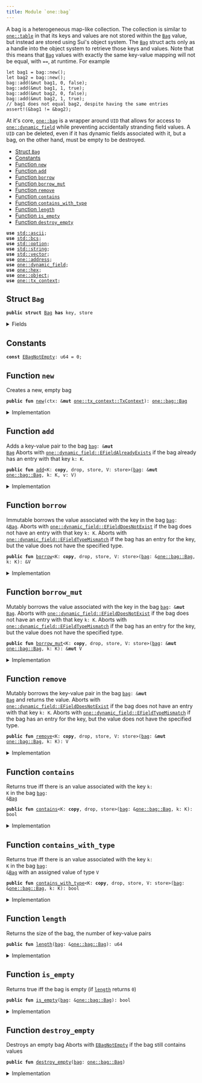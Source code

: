 ```yaml
---
title: Module `one::bag`
---
```


A bag is a heterogeneous map-like collection. The collection is similar to <code><a href="../sui/table.md#sui_table">one::table</a></code> in that
its keys and values are not stored within the <code><a href="../sui/bag.md#sui_bag_Bag">Bag</a></code> value, but instead are stored using Sui's
object system. The <code><a href="../sui/bag.md#sui_bag_Bag">Bag</a></code> struct acts only as a handle into the object system to retrieve those
keys and values.
Note that this means that <code><a href="../sui/bag.md#sui_bag_Bag">Bag</a></code> values with exactly the same key-value mapping will not be
equal, with <code>==</code>, at runtime. For example
```
let bag1 = bag::new();
let bag2 = bag::new();
bag::add(&mut bag1, 0, false);
bag::add(&mut bag1, 1, true);
bag::add(&mut bag2, 0, false);
bag::add(&mut bag2, 1, true);
// bag1 does not equal bag2, despite having the same entries
assert!(&bag1 != &bag2);
```
At it's core, <code><a href="../sui/bag.md#sui_bag">one::bag</a></code> is a wrapper around <code>UID</code> that allows for access to
<code><a href="../sui/dynamic_field.md#sui_dynamic_field">one::dynamic_field</a></code> while preventing accidentally stranding field values. A <code>UID</code> can be
deleted, even if it has dynamic fields associated with it, but a bag, on the other hand, must be
empty to be destroyed.


-  [Struct `Bag`](#sui_bag_Bag)
-  [Constants](#@Constants_0)
-  [Function `new`](#sui_bag_new)
-  [Function `add`](#sui_bag_add)
-  [Function `borrow`](#sui_bag_borrow)
-  [Function `borrow_mut`](#sui_bag_borrow_mut)
-  [Function `remove`](#sui_bag_remove)
-  [Function `contains`](#sui_bag_contains)
-  [Function `contains_with_type`](#sui_bag_contains_with_type)
-  [Function `length`](#sui_bag_length)
-  [Function `is_empty`](#sui_bag_is_empty)
-  [Function `destroy_empty`](#sui_bag_destroy_empty)


<pre><code><b>use</b> <a href="../std/ascii.md#std_ascii">std::ascii</a>;
<b>use</b> <a href="../std/bcs.md#std_bcs">std::bcs</a>;
<b>use</b> <a href="../std/option.md#std_option">std::option</a>;
<b>use</b> <a href="../std/string.md#std_string">std::string</a>;
<b>use</b> <a href="../std/vector.md#std_vector">std::vector</a>;
<b>use</b> <a href="../sui/address.md#sui_address">one::address</a>;
<b>use</b> <a href="../sui/dynamic_field.md#sui_dynamic_field">one::dynamic_field</a>;
<b>use</b> <a href="../sui/hex.md#sui_hex">one::hex</a>;
<b>use</b> <a href="../sui/object.md#sui_object">one::object</a>;
<b>use</b> <a href="../sui/tx_context.md#sui_tx_context">one::tx_context</a>;
</code></pre>



<a name="sui_bag_Bag"></a>

## Struct `Bag`



<pre><code><b>public</b> <b>struct</b> <a href="../sui/bag.md#sui_bag_Bag">Bag</a> <b>has</b> key, store
</code></pre>



<details>
<summary>Fields</summary>


<dl>
<dt>
<code>id: <a href="../sui/object.md#sui_object_UID">one::object::UID</a></code>
</dt>
<dd>
 the ID of this bag
</dd>
<dt>
<code>size: u64</code>
</dt>
<dd>
 the number of key-value pairs in the bag
</dd>
</dl>


</details>

<a name="@Constants_0"></a>

## Constants


<a name="sui_bag_EBagNotEmpty"></a>



<pre><code><b>const</b> <a href="../sui/bag.md#sui_bag_EBagNotEmpty">EBagNotEmpty</a>: u64 = 0;
</code></pre>



<a name="sui_bag_new"></a>

## Function `new`

Creates a new, empty bag


<pre><code><b>public</b> <b>fun</b> <a href="../sui/bag.md#sui_bag_new">new</a>(ctx: &<b>mut</b> <a href="../sui/tx_context.md#sui_tx_context_TxContext">one::tx_context::TxContext</a>): <a href="../sui/bag.md#sui_bag_Bag">one::bag::Bag</a>
</code></pre>



<details>
<summary>Implementation</summary>


<pre><code><b>public</b> <b>fun</b> <a href="../sui/bag.md#sui_bag_new">new</a>(ctx: &<b>mut</b> TxContext): <a href="../sui/bag.md#sui_bag_Bag">Bag</a> {
    <a href="../sui/bag.md#sui_bag_Bag">Bag</a> {
        id: <a href="../sui/object.md#sui_object_new">object::new</a>(ctx),
        size: 0,
    }
}
</code></pre>



</details>

<a name="sui_bag_add"></a>

## Function `add`

Adds a key-value pair to the bag <code><a href="../sui/bag.md#sui_bag">bag</a>: &<b>mut</b> <a href="../sui/bag.md#sui_bag_Bag">Bag</a></code>
Aborts with <code><a href="../sui/dynamic_field.md#sui_dynamic_field_EFieldAlreadyExists">one::dynamic_field::EFieldAlreadyExists</a></code> if the bag already has an entry with
that key <code>k: K</code>.


<pre><code><b>public</b> <b>fun</b> <a href="../sui/bag.md#sui_bag_add">add</a>&lt;K: <b>copy</b>, drop, store, V: store&gt;(<a href="../sui/bag.md#sui_bag">bag</a>: &<b>mut</b> <a href="../sui/bag.md#sui_bag_Bag">one::bag::Bag</a>, k: K, v: V)
</code></pre>



<details>
<summary>Implementation</summary>


<pre><code><b>public</b> <b>fun</b> <a href="../sui/bag.md#sui_bag_add">add</a>&lt;K: <b>copy</b> + drop + store, V: store&gt;(<a href="../sui/bag.md#sui_bag">bag</a>: &<b>mut</b> <a href="../sui/bag.md#sui_bag_Bag">Bag</a>, k: K, v: V) {
    field::add(&<b>mut</b> <a href="../sui/bag.md#sui_bag">bag</a>.id, k, v);
    <a href="../sui/bag.md#sui_bag">bag</a>.size = <a href="../sui/bag.md#sui_bag">bag</a>.size + 1;
}
</code></pre>



</details>

<a name="sui_bag_borrow"></a>

## Function `borrow`

Immutable borrows the value associated with the key in the bag <code><a href="../sui/bag.md#sui_bag">bag</a>: &<a href="../sui/bag.md#sui_bag_Bag">Bag</a></code>.
Aborts with <code><a href="../sui/dynamic_field.md#sui_dynamic_field_EFieldDoesNotExist">one::dynamic_field::EFieldDoesNotExist</a></code> if the bag does not have an entry with
that key <code>k: K</code>.
Aborts with <code><a href="../sui/dynamic_field.md#sui_dynamic_field_EFieldTypeMismatch">one::dynamic_field::EFieldTypeMismatch</a></code> if the bag has an entry for the key, but
the value does not have the specified type.


<pre><code><b>public</b> <b>fun</b> <a href="../sui/borrow.md#sui_borrow">borrow</a>&lt;K: <b>copy</b>, drop, store, V: store&gt;(<a href="../sui/bag.md#sui_bag">bag</a>: &<a href="../sui/bag.md#sui_bag_Bag">one::bag::Bag</a>, k: K): &V
</code></pre>



<details>
<summary>Implementation</summary>


<pre><code><b>public</b> <b>fun</b> <a href="../sui/borrow.md#sui_borrow">borrow</a>&lt;K: <b>copy</b> + drop + store, V: store&gt;(<a href="../sui/bag.md#sui_bag">bag</a>: &<a href="../sui/bag.md#sui_bag_Bag">Bag</a>, k: K): &V {
    field::borrow(&<a href="../sui/bag.md#sui_bag">bag</a>.id, k)
}
</code></pre>



</details>

<a name="sui_bag_borrow_mut"></a>

## Function `borrow_mut`

Mutably borrows the value associated with the key in the bag <code><a href="../sui/bag.md#sui_bag">bag</a>: &<b>mut</b> <a href="../sui/bag.md#sui_bag_Bag">Bag</a></code>.
Aborts with <code><a href="../sui/dynamic_field.md#sui_dynamic_field_EFieldDoesNotExist">one::dynamic_field::EFieldDoesNotExist</a></code> if the bag does not have an entry with
that key <code>k: K</code>.
Aborts with <code><a href="../sui/dynamic_field.md#sui_dynamic_field_EFieldTypeMismatch">one::dynamic_field::EFieldTypeMismatch</a></code> if the bag has an entry for the key, but
the value does not have the specified type.


<pre><code><b>public</b> <b>fun</b> <a href="../sui/bag.md#sui_bag_borrow_mut">borrow_mut</a>&lt;K: <b>copy</b>, drop, store, V: store&gt;(<a href="../sui/bag.md#sui_bag">bag</a>: &<b>mut</b> <a href="../sui/bag.md#sui_bag_Bag">one::bag::Bag</a>, k: K): &<b>mut</b> V
</code></pre>



<details>
<summary>Implementation</summary>


<pre><code><b>public</b> <b>fun</b> <a href="../sui/bag.md#sui_bag_borrow_mut">borrow_mut</a>&lt;K: <b>copy</b> + drop + store, V: store&gt;(<a href="../sui/bag.md#sui_bag">bag</a>: &<b>mut</b> <a href="../sui/bag.md#sui_bag_Bag">Bag</a>, k: K): &<b>mut</b> V {
    field::borrow_mut(&<b>mut</b> <a href="../sui/bag.md#sui_bag">bag</a>.id, k)
}
</code></pre>



</details>

<a name="sui_bag_remove"></a>

## Function `remove`

Mutably borrows the key-value pair in the bag <code><a href="../sui/bag.md#sui_bag">bag</a>: &<b>mut</b> <a href="../sui/bag.md#sui_bag_Bag">Bag</a></code> and returns the value.
Aborts with <code><a href="../sui/dynamic_field.md#sui_dynamic_field_EFieldDoesNotExist">one::dynamic_field::EFieldDoesNotExist</a></code> if the bag does not have an entry with
that key <code>k: K</code>.
Aborts with <code><a href="../sui/dynamic_field.md#sui_dynamic_field_EFieldTypeMismatch">one::dynamic_field::EFieldTypeMismatch</a></code> if the bag has an entry for the key, but
the value does not have the specified type.


<pre><code><b>public</b> <b>fun</b> <a href="../sui/bag.md#sui_bag_remove">remove</a>&lt;K: <b>copy</b>, drop, store, V: store&gt;(<a href="../sui/bag.md#sui_bag">bag</a>: &<b>mut</b> <a href="../sui/bag.md#sui_bag_Bag">one::bag::Bag</a>, k: K): V
</code></pre>



<details>
<summary>Implementation</summary>


<pre><code><b>public</b> <b>fun</b> <a href="../sui/bag.md#sui_bag_remove">remove</a>&lt;K: <b>copy</b> + drop + store, V: store&gt;(<a href="../sui/bag.md#sui_bag">bag</a>: &<b>mut</b> <a href="../sui/bag.md#sui_bag_Bag">Bag</a>, k: K): V {
    <b>let</b> v = field::remove(&<b>mut</b> <a href="../sui/bag.md#sui_bag">bag</a>.id, k);
    <a href="../sui/bag.md#sui_bag">bag</a>.size = <a href="../sui/bag.md#sui_bag">bag</a>.size - 1;
    v
}
</code></pre>



</details>

<a name="sui_bag_contains"></a>

## Function `contains`

Returns true iff there is an value associated with the key <code>k: K</code> in the bag <code><a href="../sui/bag.md#sui_bag">bag</a>: &<a href="../sui/bag.md#sui_bag_Bag">Bag</a></code>


<pre><code><b>public</b> <b>fun</b> <a href="../sui/bag.md#sui_bag_contains">contains</a>&lt;K: <b>copy</b>, drop, store&gt;(<a href="../sui/bag.md#sui_bag">bag</a>: &<a href="../sui/bag.md#sui_bag_Bag">one::bag::Bag</a>, k: K): bool
</code></pre>



<details>
<summary>Implementation</summary>


<pre><code><b>public</b> <b>fun</b> <a href="../sui/bag.md#sui_bag_contains">contains</a>&lt;K: <b>copy</b> + drop + store&gt;(<a href="../sui/bag.md#sui_bag">bag</a>: &<a href="../sui/bag.md#sui_bag_Bag">Bag</a>, k: K): bool {
    field::exists_&lt;K&gt;(&<a href="../sui/bag.md#sui_bag">bag</a>.id, k)
}
</code></pre>



</details>

<a name="sui_bag_contains_with_type"></a>

## Function `contains_with_type`

Returns true iff there is an value associated with the key <code>k: K</code> in the bag <code><a href="../sui/bag.md#sui_bag">bag</a>: &<a href="../sui/bag.md#sui_bag_Bag">Bag</a></code>
with an assigned value of type <code>V</code>


<pre><code><b>public</b> <b>fun</b> <a href="../sui/bag.md#sui_bag_contains_with_type">contains_with_type</a>&lt;K: <b>copy</b>, drop, store, V: store&gt;(<a href="../sui/bag.md#sui_bag">bag</a>: &<a href="../sui/bag.md#sui_bag_Bag">one::bag::Bag</a>, k: K): bool
</code></pre>



<details>
<summary>Implementation</summary>


<pre><code><b>public</b> <b>fun</b> <a href="../sui/bag.md#sui_bag_contains_with_type">contains_with_type</a>&lt;K: <b>copy</b> + drop + store, V: store&gt;(<a href="../sui/bag.md#sui_bag">bag</a>: &<a href="../sui/bag.md#sui_bag_Bag">Bag</a>, k: K): bool {
    field::exists_with_type&lt;K, V&gt;(&<a href="../sui/bag.md#sui_bag">bag</a>.id, k)
}
</code></pre>



</details>

<a name="sui_bag_length"></a>

## Function `length`

Returns the size of the bag, the number of key-value pairs


<pre><code><b>public</b> <b>fun</b> <a href="../sui/bag.md#sui_bag_length">length</a>(<a href="../sui/bag.md#sui_bag">bag</a>: &<a href="../sui/bag.md#sui_bag_Bag">one::bag::Bag</a>): u64
</code></pre>



<details>
<summary>Implementation</summary>


<pre><code><b>public</b> <b>fun</b> <a href="../sui/bag.md#sui_bag_length">length</a>(<a href="../sui/bag.md#sui_bag">bag</a>: &<a href="../sui/bag.md#sui_bag_Bag">Bag</a>): u64 {
    <a href="../sui/bag.md#sui_bag">bag</a>.size
}
</code></pre>



</details>

<a name="sui_bag_is_empty"></a>

## Function `is_empty`

Returns true iff the bag is empty (if <code><a href="../sui/bag.md#sui_bag_length">length</a></code> returns <code>0</code>)


<pre><code><b>public</b> <b>fun</b> <a href="../sui/bag.md#sui_bag_is_empty">is_empty</a>(<a href="../sui/bag.md#sui_bag">bag</a>: &<a href="../sui/bag.md#sui_bag_Bag">one::bag::Bag</a>): bool
</code></pre>



<details>
<summary>Implementation</summary>


<pre><code><b>public</b> <b>fun</b> <a href="../sui/bag.md#sui_bag_is_empty">is_empty</a>(<a href="../sui/bag.md#sui_bag">bag</a>: &<a href="../sui/bag.md#sui_bag_Bag">Bag</a>): bool {
    <a href="../sui/bag.md#sui_bag">bag</a>.size == 0
}
</code></pre>



</details>

<a name="sui_bag_destroy_empty"></a>

## Function `destroy_empty`

Destroys an empty bag
Aborts with <code><a href="../sui/bag.md#sui_bag_EBagNotEmpty">EBagNotEmpty</a></code> if the bag still contains values


<pre><code><b>public</b> <b>fun</b> <a href="../sui/bag.md#sui_bag_destroy_empty">destroy_empty</a>(<a href="../sui/bag.md#sui_bag">bag</a>: <a href="../sui/bag.md#sui_bag_Bag">one::bag::Bag</a>)
</code></pre>



<details>
<summary>Implementation</summary>


<pre><code><b>public</b> <b>fun</b> <a href="../sui/bag.md#sui_bag_destroy_empty">destroy_empty</a>(<a href="../sui/bag.md#sui_bag">bag</a>: <a href="../sui/bag.md#sui_bag_Bag">Bag</a>) {
    <b>let</b> <a href="../sui/bag.md#sui_bag_Bag">Bag</a> { id, size } = <a href="../sui/bag.md#sui_bag">bag</a>;
    <b>assert</b>!(size == 0, <a href="../sui/bag.md#sui_bag_EBagNotEmpty">EBagNotEmpty</a>);
    id.delete()
}
</code></pre>



</details>
